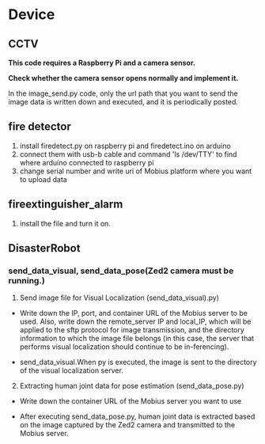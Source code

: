 # Device

## CCTV

**This code requires a Raspberry Pi and a camera sensor.**

**Check whether the camera sensor opens normally and implement it.**

In the image_send.py code, only the url path that you want to send the image data is written down and executed, and it is periodically posted.

## fire detector  
1. install firedetect.py on raspberry pi and firedetect.ino on arduino  
2. connect them with usb-b cable and command 'ls /dev/TTY' to find where arduino connected to raspberry pi  
3. change serial number and write uri of Mobius platform where you want to upload data

## fireextinguisher_alarm
1. install the file and turn it on.

## DisasterRobot
### send_data_visual, send_data_pose(Zed2 camera must be running.) 

1. Send image file for Visual Localization (send_data_visual).py)  

+ Write down the IP, port, and container URL of the Mobius server to be used. Also, write down the remote_server IP and local_IP, which will be applied to the sftp protocol for image transmission, and the directory information to which the image file belongs (in this case, the server that performs visual localization should continue to be in-ferencing). 

+ send_data_visual.When py is executed, the image is sent to the directory of the visual localization server.  

2. Extracting human joint data for pose estimation (send_data_pose.py)  

+ Write down the container URL of the Mobius server you want to use  

+ After executing send_data_pose.py, human joint data is extracted based on the image captured by the Zed2 camera and transmitted to the Mobius server.  

